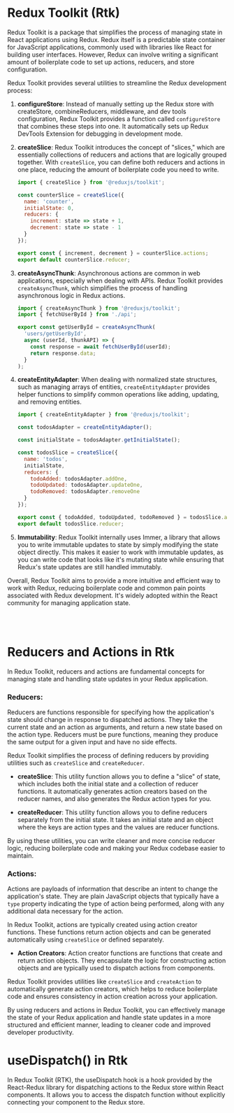 # Redux Toolkit (Rtk)
Redux Toolkit is a package that simplifies the process of managing state in React applications using Redux. Redux itself is a predictable state container for JavaScript applications, commonly used with libraries like React for building user interfaces. However, Redux can involve writing a significant amount of boilerplate code to set up actions, reducers, and store configuration.

Redux Toolkit provides several utilities to streamline the Redux development process:

1. **configureStore**: Instead of manually setting up the Redux store with createStore, combineReducers, middleware, and dev tools configuration, Redux Toolkit provides a function called `configureStore` that combines these steps into one. It automatically sets up Redux DevTools Extension for debugging in development mode.

2. **createSlice**: Redux Toolkit introduces the concept of "slices," which are essentially collections of reducers and actions that are logically grouped together. With `createSlice`, you can define both reducers and actions in one place, reducing the amount of boilerplate code you need to write.

   ```javascript
   import { createSlice } from '@reduxjs/toolkit';

   const counterSlice = createSlice({
     name: 'counter',
     initialState: 0,
     reducers: {
       increment: state => state + 1,
       decrement: state => state - 1
     }
   });

   export const { increment, decrement } = counterSlice.actions;
   export default counterSlice.reducer;
   ```

3. **createAsyncThunk**: Asynchronous actions are common in web applications, especially when dealing with APIs. Redux Toolkit provides `createAsyncThunk`, which simplifies the process of handling asynchronous logic in Redux actions.

   ```javascript
   import { createAsyncThunk } from '@reduxjs/toolkit';
   import { fetchUserById } from './api';

   export const getUserById = createAsyncThunk(
     'users/getUserById',
     async (userId, thunkAPI) => {
       const response = await fetchUserById(userId);
       return response.data;
     }
   );
   ```

4. **createEntityAdapter**: When dealing with normalized state structures, such as managing arrays of entities, `createEntityAdapter` provides helper functions to simplify common operations like adding, updating, and removing entities.

   ```javascript
   import { createEntityAdapter } from '@reduxjs/toolkit';

   const todosAdapter = createEntityAdapter();

   const initialState = todosAdapter.getInitialState();

   const todosSlice = createSlice({
     name: 'todos',
     initialState,
     reducers: {
       todoAdded: todosAdapter.addOne,
       todoUpdated: todosAdapter.updateOne,
       todoRemoved: todosAdapter.removeOne
     }
   });

   export const { todoAdded, todoUpdated, todoRemoved } = todosSlice.actions;
   export default todosSlice.reducer;
   ```

5. **Immutability**: Redux Toolkit internally uses Immer, a library that allows you to write immutable updates to state by simply modifying the state object directly. This makes it easier to work with immutable updates, as you can write code that looks like it's mutating state while ensuring that Redux's state updates are still handled immutably.

Overall, Redux Toolkit aims to provide a more intuitive and efficient way to work with Redux, reducing boilerplate code and common pain points associated with Redux development. It's widely adopted within the React community for managing application state.


<br> <br>

# Reducers and Actions in Rtk

In Redux Toolkit, reducers and actions are fundamental concepts for managing state and handling state updates in your Redux application.

### Reducers:
Reducers are functions responsible for specifying how the application's state should change in response to dispatched actions. They take the current state and an action as arguments, and return a new state based on the action type. Reducers must be pure functions, meaning they produce the same output for a given input and have no side effects.

Redux Toolkit simplifies the process of defining reducers by providing utilities such as `createSlice` and `createReducer`. 

- **createSlice**: This utility function allows you to define a "slice" of state, which includes both the initial state and a collection of reducer functions. It automatically generates action creators based on the reducer names, and also generates the Redux action types for you.

- **createReducer**: This utility function allows you to define reducers separately from the initial state. It takes an initial state and an object where the keys are action types and the values are reducer functions.

By using these utilities, you can write cleaner and more concise reducer logic, reducing boilerplate code and making your Redux codebase easier to maintain.

### Actions:
Actions are payloads of information that describe an intent to change the application's state. They are plain JavaScript objects that typically have a `type` property indicating the type of action being performed, along with any additional data necessary for the action.

In Redux Toolkit, actions are typically created using action creator functions. These functions return action objects and can be generated automatically using `createSlice` or defined separately.

- **Action Creators**: Action creator functions are functions that create and return action objects. They encapsulate the logic for constructing action objects and are typically used to dispatch actions from components.

Redux Toolkit provides utilities like `createSlice` and `createAction` to automatically generate action creators, which helps to reduce boilerplate code and ensures consistency in action creation across your application.

By using reducers and actions in Redux Toolkit, you can effectively manage the state of your Redux application and handle state updates in a more structured and efficient manner, leading to cleaner code and improved developer productivity.



# useDispatch() in Rtk


In Redux Toolkit (RTK), the useDispatch hook is a hook provided by the React-Redux library for dispatching actions to the Redux store within React components. It allows you to access the dispatch function without explicitly connecting your component to the Redux store.
